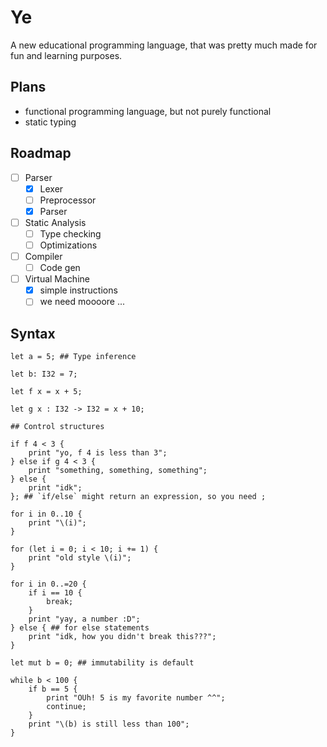 # Ye

A new educational programming language, that was pretty much made for
fun and learning purposes.

## Plans

- functional programming language, but not purely functional
- static typing




## Roadmap

- [ ] Parser
	- [X] Lexer
	- [ ] Preprocessor
	- [X] Parser
- [ ] Static Analysis
	- [ ] Type checking
	- [ ] Optimizations
- [ ] Compiler
	- [ ] Code gen
- [ ] Virtual Machine
	- [X] simple instructions
	- [ ] we need moooore ...

## Syntax


```
let a = 5; ## Type inference

let b: I32 = 7;

let f x = x + 5;

let g x : I32 -> I32 = x + 10;

## Control structures

if f 4 < 3 {
	print "yo, f 4 is less than 3";
} else if g 4 < 3 {
	print "something, something, something";
} else {
	print "idk";
}; ## `if/else` might return an expression, so you need ;

for i in 0..10 {
	print "\(i)";
}

for (let i = 0; i < 10; i += 1) {
	print "old style \(i)";
}

for i in 0..=20 {
	if i == 10 {
		break;
	}
	print "yay, a number :D";
} else { ## for else statements
	print "idk, how you didn't break this???";
}

let mut b = 0; ## immutability is default

while b < 100 {
	if b == 5 {
		print "OUh! 5 is my favorite number ^^";
		continue;
	}
	print "\(b) is still less than 100";
}
```
